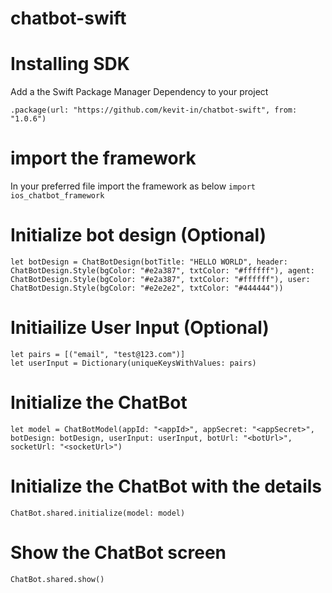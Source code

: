 # chatbot-swift

# Installing SDK
Add a the Swift Package Manager Dependency to your project

```
.package(url: "https://github.com/kevit-in/chatbot-swift", from: "1.0.6")
```

# import the framework
In your preferred file import the framework as below
```import ios_chatbot_framework```
 
# Initialize bot design (Optional)
```let botDesign = ChatBotDesign(botTitle: "HELLO WORLD", header: ChatBotDesign.Style(bgColor: "#e2a387", txtColor: "#ffffff"), agent: ChatBotDesign.Style(bgColor: "#e2a387", txtColor: "#ffffff"), user: ChatBotDesign.Style(bgColor: "#e2e2e2", txtColor: "#444444"))```

# Initiailize User Input (Optional)

```
let pairs = [("email", "test@123.com")]
let userInput = Dictionary(uniqueKeysWithValues: pairs)
```
        
# Initialize the ChatBot 
```let model = ChatBotModel(appId: "<appId>", appSecret: "<appSecret>", botDesign: botDesign, userInput: userInput, botUrl: "<botUrl>", socketUrl: "<socketUrl>")```



# Initialize the ChatBot with the details 
```ChatBot.shared.initialize(model: model)```


# Show the ChatBot screen
```ChatBot.shared.show()```
